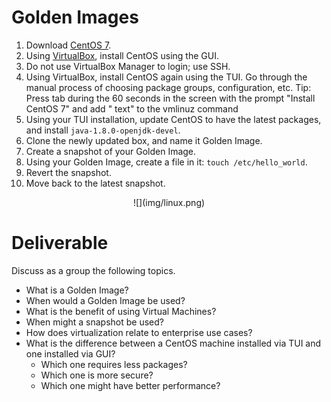 # Golden Images

 1. Download [CentOS 7](https://www.centos.org/download/).
 2. Using [VirtualBox](https://www.virtualbox.org/wiki/Downloads), install CentOS using the GUI.
 3. Do not use VirtualBox Manager to login; use SSH.
 4. Using VirtualBox, install CentOS again using the TUI. Go through the manual process of choosing package groups, configuration, etc.
   Tip: Press tab during the 60 seconds in the screen with the prompt "Install CentOS 7" and add " text" to the vmlinuz command
 5. Using your TUI installation, update CentOS to have the latest packages, and install `java-1.8.0-openjdk-devel`. 
 6. Clone the newly updated box, and name it Golden Image.
 7. Create a snapshot of your Golden Image.
 8. Using your Golden Image, create a file in it: `touch /etc/hello_world`.
 9. Revert the snapshot.
 10. Move back to the latest snapshot.

<center>
  ![](img/linux.png)  
</center>

# Deliverable

Discuss as a group the following topics.
 - What is a Golden Image?
 - When would a Golden Image be used?
 - What is the benefit of using Virtual Machines?
 - When might a snapshot be used?
 - How does virtualization relate to enterprise use cases?
 - What is the difference between a CentOS machine installed via TUI and one installed via GUI?
   - Which one requires less packages?
   - Which one is more secure?
   - Which one might have better performance?
